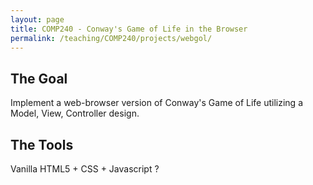 ```yaml
---
layout: page
title: COMP240 - Conway's Game of Life in the Browser
permalink: /teaching/COMP240/projects/webgol/
---
```


## The Goal

Implement a web-browser version of Conway's Game of Life utilizing a Model, View, Controller design.

## The Tools

Vanilla HTML5 + CSS + Javascript ?
